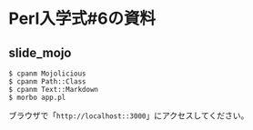 # Perl入学式#6の資料

## slide_mojo

    $ cpanm Mojolicious
    $ cpanm Path::Class
    $ cpanm Text::Markdown
    $ morbo app.pl

ブラウザで「`http://localhost::3000`」にアクセスしてください。
